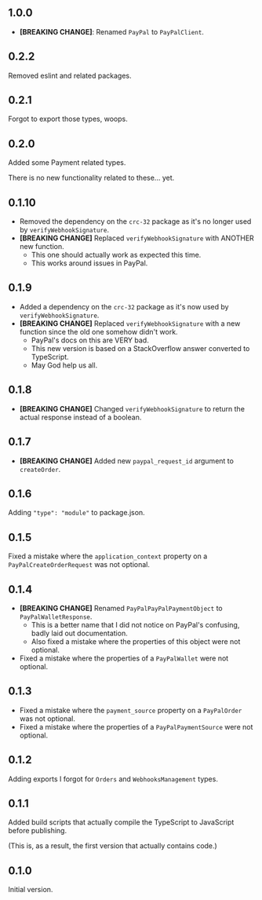 ## 1.0.0

* **[BREAKING CHANGE]**: Renamed `PayPal` to `PayPalClient`.

## 0.2.2
Removed eslint and related packages.

## 0.2.1
Forgot to export those types, woops.

## 0.2.0
Added some Payment related types.

There is no new functionality related to these... yet.

## 0.1.10

* Removed the dependency on the `crc-32` package as it's no longer used by `verifyWebhookSignature`.
* **[BREAKING CHANGE]** Replaced `verifyWebhookSignature` with ANOTHER new function.
	* This one should actually work as expected this time.
	* This works around issues in PayPal.

## 0.1.9

* Added a dependency on the `crc-32` package as it's now used by `verifyWebhookSignature`.
* **[BREAKING CHANGE]** Replaced `verifyWebhookSignature` with a new function since the old one somehow didn't work.
	* PayPal's docs on this are VERY bad.
	* This new version is based on a StackOverflow answer converted to TypeScript.
	* May God help us all.

## 0.1.8

* **[BREAKING CHANGE]** Changed `verifyWebhookSignature` to return the actual response instead of a boolean.

## 0.1.7

* **[BREAKING CHANGE]** Added new `paypal_request_id` argument to `createOrder`.

## 0.1.6
Adding `"type": "module"` to package.json.

## 0.1.5
Fixed a mistake where the `application_context` property on a `PayPalCreateOrderRequest` was not optional.

## 0.1.4

* **[BREAKING CHANGE]** Renamed `PayPalPayPalPaymentObject` to `PayPalWalletResponse`.
	* This is a better name that I did not notice on PayPal's confusing, badly laid out documentation.
	* Also fixed a mistake where the properties of this object were not optional.
* Fixed a mistake where the properties of a `PayPalWallet` were not optional.

## 0.1.3

* Fixed a mistake where the `payment_source` property on a `PayPalOrder` was not optional.
* Fixed a mistake where the properties of a `PayPalPaymentSource` were not optional.

## 0.1.2
Adding exports I forgot for `Orders` and `WebhooksManagement` types.

## 0.1.1
Added build scripts that actually compile the TypeScript to JavaScript before publishing.

(This is, as a result, the first version that actually contains code.)

## 0.1.0
Initial version.